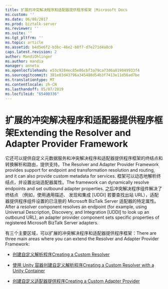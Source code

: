 ```yaml
---
title: 扩展的冲突解决程序和适配器提供程序框架 |Microsoft Docs
ms.custom: ''
ms.date: 06/08/2017
ms.prod: biztalk-server
ms.reviewer: ''
ms.suite: ''
ms.tgt_pltfrm: ''
ms.topic: article
ms.assetid: b4d5e6f2-b3bc-46e2-b8f7-d7e271d4a8c0
caps.latest.revision: 2
author: MandiOhlinger
ms.author: mandia
manager: anneta
ms.openlocfilehash: e53c9284ec85e86cbf3a79ca73d6a819049933f4
ms.sourcegitcommit: 381e83d43796a345488d54b3f7413e11d56ad7be
ms.translationtype: MT
ms.contentlocale: zh-CN
ms.lasthandoff: 05/07/2019
ms.locfileid: "65400336"
---
```

# <a name="extending-the-resolver-and-adapter-provider-framework"></a><span data-ttu-id="e03eb-102">扩展的冲突解决程序和适配器提供程序框架</span><span class="sxs-lookup"><span data-stu-id="e03eb-102">Extending the Resolver and Adapter Provider Framework</span></span>
<span data-ttu-id="e03eb-103">它还可以提供自定义元数据服务和冲突解决程序和适配器提供程序框架的终结点和转换解析和路由，提供支持。</span><span class="sxs-lookup"><span data-stu-id="e03eb-103">The Resolver and Adapter Provider Framework provides support for endpoint and transformation resolution and routing, and it can also provide custom metadata for services.</span></span> <span data-ttu-id="e03eb-104">框架可以动态地解析终结点，并设置出站适配器属性。</span><span class="sxs-lookup"><span data-stu-id="e03eb-104">The framework can dynamically resolve endpoints and set outbound adapter properties.</span></span> <span data-ttu-id="e03eb-105">之后冲突解决程序组件解决了终结点 （例如，使用通用描述、 发现和集成 [UDDI] 若要查找出站 URL），适配器提供程序组件设置的已注册的 Microsoft BizTalk Server 适配器的特定属性。</span><span class="sxs-lookup"><span data-stu-id="e03eb-105">After a resolver component resolves an endpoint (for example, using Universal Description, Discovery, and Integration [UDDI] to look up an outbound URL), an adapter provider component sets specific properties of registered Microsoft BizTalk Server adapters.</span></span>  
  
 <span data-ttu-id="e03eb-106">有三个主要区域，可以扩展的冲突解决程序和适配器提供程序框架：</span><span class="sxs-lookup"><span data-stu-id="e03eb-106">There are three main areas where you can extend the Resolver and Adapter Provider Framework:</span></span>  
  
-   [<span data-ttu-id="e03eb-107">创建自定义解析程序</span><span class="sxs-lookup"><span data-stu-id="e03eb-107">Creating a Custom Resolver</span></span>](../esb-toolkit/creating-a-custom-resolver.md)  
  
-   [<span data-ttu-id="e03eb-108">使用 Unity 容器创建自定义解析程序</span><span class="sxs-lookup"><span data-stu-id="e03eb-108">Creating a Custom Resolver with a Unity Container</span></span>](../esb-toolkit/creating-a-custom-resolver-with-a-unity-container.md)  
  
-   [<span data-ttu-id="e03eb-109">创建自定义适配器提供程序</span><span class="sxs-lookup"><span data-stu-id="e03eb-109">Creating a Custom Adapter Provider</span></span>](../esb-toolkit/creating-a-custom-adapter-provider.md)